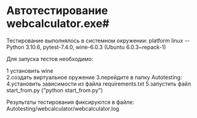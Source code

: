 # Автотестирование webcalculator.exe#

Тестирование выполнялось в системном окружении:
platform linux -- Python 3.10.6, pytest-7.4.0, wine-6.0.3 (Ubuntu 6.0.3~repack-1)

Для запуска тестов необходимо:

1 установить wine  
2.создать виртуальное оружение 
3.перейдите в папку Autotesting:
4.установить зависимости из файла requirements.txt
5.запустить файл start_from.py ("python start_from.py")

Результаты тестирования фиксируются в файле:
Autotesting/webcalculator/webcalculator.log